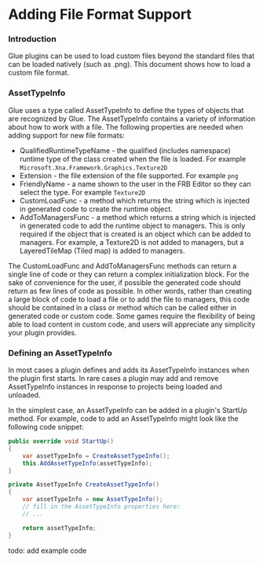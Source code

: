 # Adding File Format Support

### Introduction

Glue plugins can be used to load custom files beyond the standard files that can be loaded natively (such as .png). This document shows how to load a custom file format.

### AssetTypeInfo

Glue uses a type called AssetTypeInfo to define the types of objects that are recognized by Glue. The AssetTypeInfo contains a variety of information about how to work with a file. The following properties are needed when adding support for new file formats:

* QualifiedRuntimeTypeName - the qualified (includes namespace) runtime type of the class created when the file is loaded. For example `Microsoft.Xna.Framework.Graphics.Texture2D`
* Extension - the file extension of the file supported. For example `png`
* FriendlyName - a name shown to the user in the FRB Editor so they can select the type. For example `Texture2D`
* CustomLoadFunc - a method which returns the string which is injected in generated code to create the runtime object.
* AddToManagersFunc - a method which returns a string which is injected in generated code to add the runtime object to managers. This is only required if the object that is created is an object which can be added to managers. For example, a Texture2D is not added to managers, but a LayeredTileMap (Tiled map) is added to managers.

The CustomLoadFunc and AddToManagersFunc methods can return a single line of code or they can return a complex initialization block. For the sake of convenience for the user, if possible the generated code should return as few lines of code as possible. In other words, rather than creating a large block of code to load a file or to add the file to managers, this code should be contained in a class or method which can be called either in generated code or custom code. Some games require the flexibility of being able to load content in custom code, and users will appreciate any simplicity your plugin provides.

### Defining an AssetTypeInfo

In most cases a plugin defines and adds its AssetTypeInfo instances when the plugin first starts. In rare cases a plugin may add and remove AssetTypeInfo instances in response to projects being loaded and unloaded.

In the simplest case, an AssetTypeInfo can be added in a plugin's StartUp method. For example, code to add an AssetTypeInfo might look like the following code snippet:

```csharp
public override void StartUp()
{
    var assetTypeInfo = CreateAssetTypeInfo();
    this.AddAssetTypeInfo(assetTypeInfo);
}

private AssetTypeInfo CreateAssetTypeInfo()
{
    var assetTypeInfo = new AssetTypeInfo();
    // fill in the AssetTypeInfo properties here:
    // ...

    return assetTypeInfo;
}
```

todo: add example code
